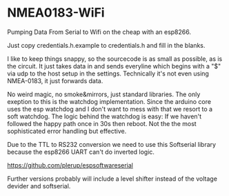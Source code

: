 # NMEA0183-WiFi
Pumping Data From Serial to Wifi on the cheap with an esp8266. 

Just copy credentials.h.example to credentials.h and fill in the blanks.

I like to keep things snappy, so the sourcecode is as small as possible, as is the circuit. It just takes data in and sends everyline which begins with a "$" via udp to the host setup in the settings. Technically it's not even using NMEA-0183, it just forwards data.

No weird magic, no smoke&mirrors, just standard libraries. The only exeption to this is the watchdog implementation. Since the arduino core uses the esp watchdog and I don't want to mess with that we resort to a soft watchdog. The logic behind the watchdog is easy: If we haven't followed the happy path once in 30s then reboot. Not the the most sophisticated error handling but effective.

Due to the TTL to RS232 conversion we need to use this Softserial library because the esp8266 UART can't do inverted logic. 

https://github.com/plerup/espsoftwareserial

Further versions probably will include a level shifter instead of the voltage devider and softserial.   
